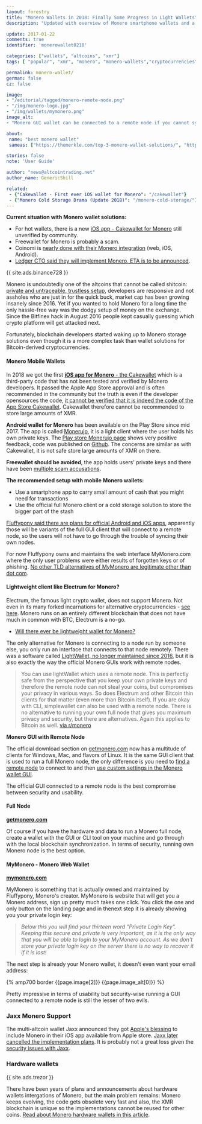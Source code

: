 ```yaml
---
layout: forestry
title: "Monero Wallets in 2018: Finally Some Progress in Light Wallets"
description: "Updated with overview of Monero smartphone wallets and a way to run the official GUI without your own full node."

update: 2017-01-22
comments: true
identifier: 'monerowallet0218'

categories: ["wallets", "altcoins", "xmr"]
tags: [ "popular", "xmr", "monero", "monero-wallets","cryptocurrencies", "hot-wallets"]

permalink: monero-wallet/
german: false
cz: false

image:
- "/editorial/tagged/monero-remote-node.png"
- "/img/monero-logo.jpg"
- "/img/wallets/mymonero.png"
image_alt:
- "Monero GUI wallet can be connected to a remote node if you cannot sync the whole blockchain."

about:
 name: "best monero wallet"
 sameas: ["https://themerkle.com/top-3-monero-wallet-solutions/", "https://blockonomi.com/monero-guide/"]

stories: false
note: 'User Guide'

author: "news@altcointrading.net"
author_name: GenericShill

related:
 - {"Cakewallet - First ever iOS wallet for Monero": "/cakewallet"}
 - {"Monero Cold Storage Drama (Update 2018)": "/monero-cold-storage/"}
---
```


**Current situation with Monero wallet solutions:**

* For hot wallets, there is a new [iOS app - Cakewallet for Monero](/cakewallet) still unverified by community.
* Freewallet for Monero is probably a scam.
* Coinomi is [nearly done with their Monero integration](https://twitter.com/kimionis/status/954112970338029570) (web, iOS, Android).
* [Ledger CTO said they will implement Monero, ETA is to be announced](https://www.altcointrading.net/ledger-monero).

{{ site.ads.binance728 }}

Monero is undoubtedly one of the altcoins that cannot be called shitcoin: [private and untraceable, trustless setup](https://www.monero.how/how-does-monero-privacy-work), developers are responsive and not assholes who are just in for the quick buck, market cap has been growing insanely since 2016. Yet if you wanted to hold Monero for a long time the only hassle-free way was the dodgy setup of money on the exchange. Since the Bitfinex hack in August 2016 people kept casually guessing which crypto platform will get attacked next.

Fortunately, blockchain developers started waking up to Monero storage solutions even though it is a more complex task than wallet solutions for Bitcoin-derived cryptocurrencies.

#### Monero Mobile Wallets

In 2018 we got the first [**iOS app for Monero** - the Cakewallet](/cakewallet) which is a third-party code that has not been tested and verified by Monero developers. It passed the Apple App Store approval and is often recommended in the community but the truth is even if the developer opensources the code, [it cannot be verified that it is indeed the code of the App Store Cakewallet](https://www.reddit.com/r/Monero/comments/7usbhx/psa_no_way_to_verify_github_code_is_app/). Cakewallet therefore cannot be recommended to store large amounts of XMR.

**Android wallet for Monero** has been available on the Play Store since mid 2017. The app is called [Monerujo](https://monerujo.io/), it is a light client where the user holds his own private keys. The [Play store Monerujo page](https://play.google.com/store/apps/details?id=com.m2049r.xmrwallet&hl=en) shows very positive feedback, code was published on [Github](https://github.com/m2049r/xmrwallet). The concerns are similar as with Cakewallet, it is not safe store large amounts of XMR on there.

**Freewallet should be avoided**, the app holds users' private keys and there have been [multiple scam accusations](https://www.reddit.com/r/CryptoCurrency/comments/6gtrmd/freewalletorg_scam_millions_stolen/).

**The recommended setup with mobile Monero wallets:**

* Use a smartphone app to carry small amount of cash that you might need for transactions
* Use the official full Monero client or a cold storage solution to store the bigger part of the stash

[Fluffypony said there are plans for official Android and iOS apps](https://www.reddit.com/r/Monero/comments/7usbhx/psa_no_way_to_verify_github_code_is_app/dtnmxef/), apparently those will be variants of the full GUI client that will connect to a remote node, so the users will not have to go through the trouble of syncing their own nodes.

For now Fluffypony owns and maintains the web interface MyMonero.com where the only user problems were either results of forgotten keys or of phishing. [No other TLD alternatives of MyMonero are legitimate other than dot com](https://www.reddit.com/r/Monero/wiki/avoid).

#### Lightweight client like Electrum for Monero?

Electrum, the famous light crypto wallet, does not support Monero. Not even in its many forked incarnations for alternative cryptocurrencies - [see here](/altcoin-wallets/). Monero runs on an entirely different blockchain that does not have much in common with BTC, Electrum is a no-go.

* [Will there ever be lightweight wallet for Monero?](https://www.reddit.com/r/Monero/comments/4ghl0z/will_there_ever_be_a_lightweight_wallet_like/)

The only alternative for Monero is connecting to a node run by someone else, you only run an interface that connects to that node remotely. There was a software called [LightWallet, no longer maintained since 2016](https://github.com/jwinterm/LightWallet2/releases), but it is also exactly the way the official Monero GUIs work with remote nodes.

> You can use lightWallet which uses a remote node. This is perfectly safe from the perspective that you keep your own private keys and therefore the remote node can not steal your coins, but compromises your privacy in various ways. So does Electrum and other Bitcoin thin clients for that matter (even more than Bitcoin itself).
If you are okay with CLI, simplewallet can also be used with a remote node.
There is no alternative to running your own full node that gives you maximum privacy and security, but there are alternatives. Again this applies to Bitcoin as well. [via r/monero](https://www.reddit.com/r/Monero/comments/4ghl0z/will_there_ever_be_a_lightweight_wallet_like/d2hnur8/)

**Monero GUI with Remote Node**

The official download section on [getmonero.com](https://getmonero.org/downloads/) now has a multitude of clients for Windows, Mac, and flavors of Linux. It is the same GUI client that is used to run a full Monero node, the only difference is you need to [find a remote node](https://moneroworld.com/#nodes) to connect to and then [use custom settings in the Monero wallet GUI](https://getmonero.org/resources/user-guides/remote_node_gui.html).

The official GUI connected to a remote node is the best compromise between security and usability.

#### Full Node

**[getmonero.com](https://getmonero.org/downloads/)**

Of course if you have the hardware and data to run a Monero full node, create a wallet with the GUI or CLI tool on your machine and go through with the local blockchain synchronization. In terms of security, running own Monero node is the best option.

#### MyMonero - Monero Web Wallet

**[mymonero.com](https://mymonero.com/#/)**

MyMonero is something that is actually owned and maintained by Fluffypony, Monero's creator. MyMonero is website that will get you a Monero address, sign up pretty much takes one click. You click the one and only button on the landing page and in thenext step it is already showing you your private login key:

> *Below this you will find your thirteen word "Private Login Key". Keeping this secure and private is very important, as it is the only way that you will be able to login to your MyMonero account. As we don't store your private login key on the server there is no way to recover it if it is lost!*

The next step is already your Monero wallet, it doesn't even want your email address:

{% amp700 border {{page.image[2]}} {{page.image_alt[0]}} %}

Pretty impressive in terms of usability but security-wise running a GUI connected to a remote node is still the lesser of two evils.

### Jaxx Monero Support

The multi-altcoin wallet Jaxx announced they got [Apple's blessing](https://bitcoinmagazine.com/articles/monero-coming-jaxx-wallets-including-ios-with-apple-s-blessing-1476224917/) to include Monero in their iOS app available from Apple store. [Jaxx later cancelled the implementation plans](https://cointelegraph.com/news/jaxx-cancels-monero-integration-cites-difficulties-working-with-community). It is probably not a great loss given the [security issues with Jaxx](/jaxx-vulnerability).


### Hardware wallets

{{ site.ads.trezor }}

There have been years of plans and announcements about hardware wallets intergations of Monero, but the main problem remains: Monero keeps evolving, the code gets obsolete very fast and also, the XMR blockchain is unique so the implementations cannot be reused for other coins. [Read about Monero hardware wallets in this article](/monero-cold-storage/).
